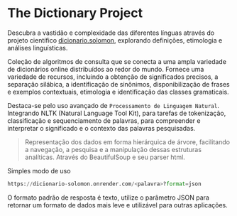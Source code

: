 # The Dictionary Project
Descubra a vastidão e complexidade das diferentes línguas através do projeto científico [dicionario.solomon](https://dicionario-solomon.onrender.com/), explorando definições, etimologia e análises linguísticas.

Coleção de algoritmos de consulta que se conecta a uma ampla variedade de dicionários online distribuídos ao redor do mundo. Fornece uma variedade de recursos, incluindo a obtenção de significados precisos, a separação silábica, a identificação de sinônimos, disponibilização de frases e exemplos contextuais, etimologia e identificação das classes gramaticais.

Destaca-se pelo uso avançado de `Processamento de Linguagem Natural`. Integrando NLTK (Natural Language Tool Kit), para tarefas de tokenização, classificação e sequenciamento de palavras, para compreender e interpretar o significado e o contexto das palavras pesquisadas. 
> Representação dos dados em forma hierárquica de árvore, facilitando a navegação, a pesquisa e a manipulação dessas estruturas analíticas. Através do BeautifulSoup e seu parser html.


Simples modo de uso
```py
https://dicionario-solomon.onrender.com/<palavra>?format=json
```
O formato padrão de resposta é texto, utilize o parâmetro JSON para retornar um formato de dados mais leve e utilizável para outras aplicações.
